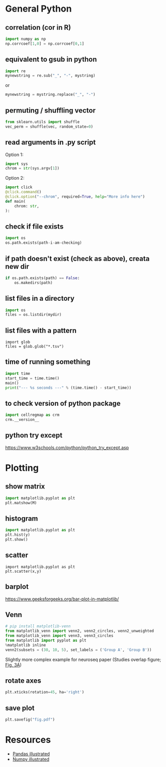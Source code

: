 # General Python

## correlation (cor in R)

```Python
import numpy as np
np.corrcoef[1,0] = np.corrcoef[0,1]
```

## equivalent to gsub in python

```Python
import re
mynewstring = re.sub("_", "-", mystring)
```

or

```Python
mynewstring = mystring.replace("_", "-")
```

## permuting / shuffling vector

```Python
from sklearn.utils import shuffle
vec_perm = shuffle(vec, random_state=0)
```

## read arguments in .py script

Option 1:

```Python
import sys
chrom = str(sys.argv[1])
```

Option 2:

```Python
import click
@click.command()
@click.option("--chrom", required=True, help="More info here")
def main(
    chrom: str,
):
```

## check if file exists

```Python
import os
os.path.exists(path-i-am-checking)
```

## if path doesn't exist (check as above), creata new dir

```Python
if os.path.exists(path) == False:
	os.makedirs(path)
```

## list files in a directory

```Python
import os
files = os.listdir(mydir)
```

## list files with a pattern

```
import glob
files = glob.glob("*.tsv")
```

## time of running something

```Python
import time
start_time = time.time()
main()
print("--- %s seconds ---" % (time.time() - start_time))
```

## to check version of python package

```Python
import cellregmap as crm
crm.__version__
```

## python try except

https://www.w3schools.com/python/python_try_except.asp


# Plotting

## show matrix

```Python
import matplotlib.pyplot as plt
plt.matshow(M)
```

## histogram

```Python
import matplotlib.pyplot as plt
plt.hist(y)
plt.show()
```

## scatter

```
import matplotlib.pyplot as plt
plt.scatter(x,y)
```

## barplot

https://www.geeksforgeeks.org/bar-plot-in-matplotlib/

## Venn

```Python
# pip install matplotlib-venn
from matplotlib_venn import venn2, venn2_circles, venn2_unweighted
from matplotlib_venn import venn3, venn3_circles
from matplotlib import pyplot as plt
%matplotlib inline
venn2(subsets = (30, 10, 5), set_labels = ('Group A', 'Group B'))
```

Slightly more complex example for neuroseq paper (Studies overlap figure; [Fig. 3A](https://github.com/single-cell-genetics/singlecell_neuroseq_paper/blob/main/plotting_notebooks/Figure_3/Figure_3a.ipynb))

## rotate axes

```Python
plt.xticks(rotation=45, ha='right')
```

## save plot

```Python
plt.savefig("fig.pdf")
```

# Resources

* [Pandas illustrated](https://betterprogramming.pub/pandas-illustrated-the-definitive-visual-guide-to-pandas-c31fa921a43)
* [Numpy illustrated](https://betterprogramming.pub/numpy-illustrated-the-visual-guide-to-numpy-3b1d4976de1)
